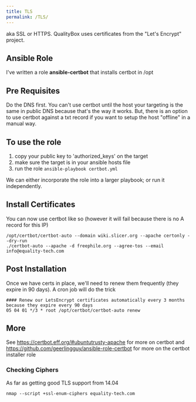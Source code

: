 ```yaml
---
title: TLS
permalink: /TLS/
---
```


aka SSL or HTTPS. QualityBox uses certificates from the "Let's Encrypt" project.

Ansible Role
------------

I've written a role **ansible-certbot** that installs certbot in /opt

Pre Requisites
--------------

Do the DNS first. You can't use certbot until the host your targeting is the same in public DNS because that's the way it works.  But, there is an option to use certbot against a txt record if you want to setup the host "offline" in a manual way.

To use the role
---------------

1.  copy your public key to 'authorized_keys' on the target
2.  make sure the target is in your ansible hosts file
3.  run the role `ansible-playbook certbot.yml`

We can either incorporate the role into a larger playbook; or run it independently.

Install Certificates
--------------------

You can now use certbot like so (however it will fail because there is no A record for this IP)

~~~~ {.bash}
/opt/certbot/certbot-auto --domain wiki.slicer.org --apache certonly --dry-run
./certbot-auto --apache -d freephile.org --agree-tos --email info@equality-tech.com
~~~~

Post Installation
-----------------

Once we have certs in place, we'll need to renew them frequently (they expire in 90 days). A cron job will do the trick

~~~~ {.bash}
#### Renew our LetsEncrypt certificates automatically every 3 months because they expire every 90 days
05 04 01 */3 * root /opt/certbot/certbot-auto renew
~~~~

More
----

See <https://certbot.eff.org/#ubuntutrusty-apache> for more on certbot and <https://github.com/geerlingguy/ansible-role-certbot> for more on the certbot installer role

### Checking Ciphers

As far as getting good TLS support from 14.04

~~~~ {.bash}
nmap --script +ssl-enum-ciphers equality-tech.com
~~~~
